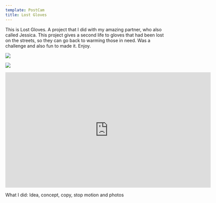 ```yaml
---
template: PostCam
title: Lost Gloves
---
```

<div class="post-container">

<div class="text-idea">

This is Lost Gloves. A project that I did with my amazing partner, who also called Jessica. This project gives a second life to gloves that had been lost on the streets, so they can go back to warming those in need. Was a challenge and also fun to made it. Enjoy.

</div>

<div class="img-idea">

![](https://ucarecdn.com/a5da2e6e-b98f-4e49-9ee9-83c659bf3e91/)

![](https://ucarecdn.com/5b5bf15c-fb1c-4302-8934-3cf0d0574d83/)

</div>

</div>



<iframe title="vimeo-player" src="https://player.vimeo.com/video/223200678" width="640" height="360" frameborder="0" allowfullscreen></iframe>



What I did: Idea, concept, copy, stop motion and photos